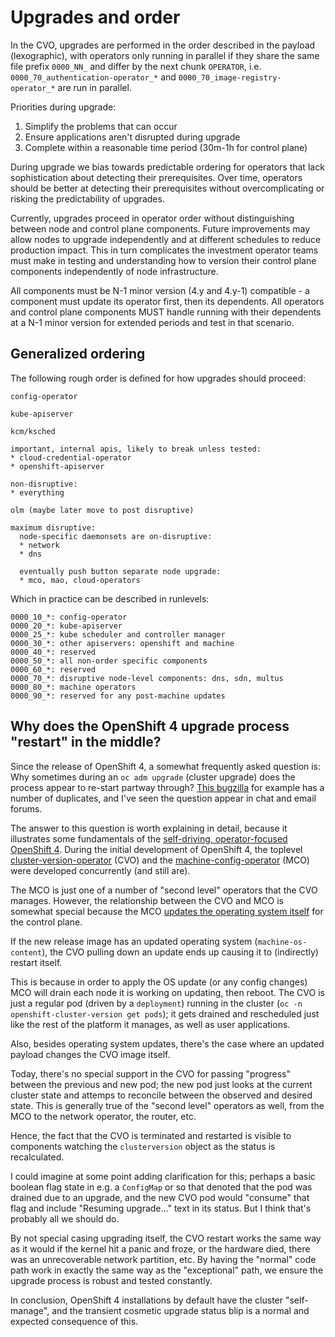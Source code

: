 # Upgrades and order

In the CVO, upgrades are performed in the order described in the payload (lexographic), with operators only running in parallel if they share the same file prefix `0000_NN_` and differ by the next chunk `OPERATOR`, i.e. `0000_70_authentication-operator_*` and `0000_70_image-registry-operator_*` are run in parallel.

Priorities during upgrade:

1. Simplify the problems that can occur
2. Ensure applications aren't disrupted during upgrade
3. Complete within a reasonable time period (30m-1h for control plane)

During upgrade we bias towards predictable ordering for operators that lack sophistication about detecting their prerequisites. Over time, operators should be better at detecting their prerequisites without overcomplicating or risking the predictability of upgrades.

Currently, upgrades proceed in operator order without distinguishing between node and control plane components. Future improvements may allow nodes to upgrade independently and at different schedules to reduce production impact. This in turn complicates the investment operator teams must make in testing and understanding how to version their control plane components independently of node infrastructure.

All components must be N-1 minor version (4.y and 4.y-1) compatible - a component must update its operator first, then its dependents.  All operators and control plane components MUST handle running with their dependents at a N-1 minor version for extended periods and test in that scenario.

## Generalized ordering

The following rough order is defined for how upgrades should proceed:

```
config-operator

kube-apiserver

kcm/ksched

important, internal apis, likely to break unless tested:
* cloud-credential-operator
* openshift-apiserver

non-disruptive:
* everything

olm (maybe later move to post disruptive)

maximum disruptive:
  node-specific daemonsets are on-disruptive:
  * network
  * dns

  eventually push button separate node upgrade:
  * mco, mao, cloud-operators
```

Which in practice can be described in runlevels:

```
0000_10_*: config-operator
0000_20_*: kube-apiserver
0000_25_*: kube scheduler and controller manager
0000_30_*: other apiservers: openshift and machine
0000_40_*: reserved
0000_50_*: all non-order specific components
0000_60_*: reserved
0000_70_*: disruptive node-level components: dns, sdn, multus
0000_80_*: machine operators
0000_90_*: reserved for any post-machine updates
```

## Why does the OpenShift 4 upgrade process "restart" in the middle?

Since the release of OpenShift 4, a somewhat frequently asked question is: Why sometimes during an `oc adm upgrade` (cluster upgrade) does the process appear to re-start partway through?  [This bugzilla](https://bugzilla.redhat.com/show_bug.cgi?id=1690816) for example has a number of duplicates, and I've seen the question appear in chat and email forums.

The answer to this question is worth explaining in detail, because it illustrates some fundamentals of the [self-driving, operator-focused OpenShift 4](https://blog.openshift.com/openshift-4-a-noops-platform/).  During the initial development of OpenShift 4, the toplevel [cluster-version-operator](https://github.com/openshift/cluster-version-operator/) (CVO) and the [machine-config-operator](https://github.com/openshift/machine-config-operator/) (MCO) were developed concurrently (and still are).

The MCO is just one of a number of "second level" operators that the CVO manages.  However, the relationship between the CVO and MCO is somewhat special because the MCO [updates the operating system itself](https://github.com/openshift/machine-config-operator/blob/master/docs/OSUpgrades.md) for the control plane.

If the new release image has an updated operating system (`machine-os-content`), the CVO pulling down an update ends up causing it to (indirectly) restart itself.

This is because in order to apply the OS update (or any config changes) MCO will drain each node it is working on updating, then reboot.  The CVO is just a regular pod (driven by a `deployment`) running in the cluster (`oc -n openshift-cluster-version get pods`); it gets drained and rescheduled just like the rest of the platform it manages, as well as user applications.

Also, besides operating system updates, there's the case where an updated payload changes the CVO image itself.

Today, there's no special support in the CVO for passing "progress" between the previous and new pod; the new pod just looks at the current cluster state and attemps to reconcile between the observed and desired state.  This is generally true of the "second level" operators as well, from the MCO to the network operator, the router, etc.

Hence, the fact that the CVO is terminated and restarted is visible to components watching the `clusterversion` object as the status is recalculated.

I could imagine at some point adding clarification for this; perhaps a basic boolean flag state in e.g. a `ConfigMap` or so that denoted that the pod was drained due to an upgrade, and the new CVO pod would "consume" that flag and include "Resuming upgrade..." text in its status. But I think that's probably all we should do.

By not special casing upgrading itself, the CVO restart works the same way as it would if the kernel hit a panic and froze, or the hardware died, there was an unrecoverable network partition, etc.  By having the "normal" code path work in exactly the same way as the "exceptional" path, we ensure the upgrade process is robust and tested constantly.

In conclusion, OpenShift 4 installations by default have the cluster "self-manage", and the transient cosmetic upgrade status blip is a normal and expected consequence of this.
